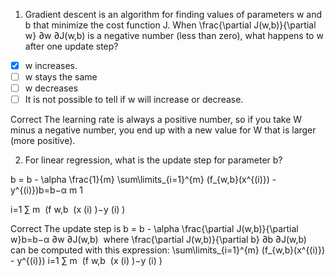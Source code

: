 1. Gradient descent is an algorithm for finding values of parameters w and b that minimize the cost function J. 
When \frac{\partial J(w,b)}{\partial w} 
∂w
∂J(w,b)
  is a negative number (less than zero), what happens to w after one update step?

- [x] w increases.
- [ ] w stays the same 
- [ ] w decreases
- [ ] It is not possible to tell if w will increase or decrease. 

Correct
The learning rate is always a positive number, so if you take W minus a negative number, you end up with a new value for W that is larger (more positive).

2. For linear regression, what is the update step for parameter b?


b = b - \alpha \frac{1}{m} \sum\limits_{i=1}^{m} (f_{w,b}(x^{(i)}) - y^{(i)})b=b−α 
m
1
​
  
i=1
∑
m
​
 (f 
w,b
​
 (x 
(i)
 )−y 
(i)
 )
 
Correct
The update step is b = b - \alpha \frac{\partial J(w,b)}{\partial w}b=b−α 
∂w
∂J(w,b)
​
  where \frac{\partial J(w,b)}{\partial b} 
∂b
∂J(w,b)
​
  can be computed with this expression: \sum\limits_{i=1}^{m} (f_{w,b}(x^{(i)}) - y^{(i)}) 
i=1
∑
m
​
 (f 
w,b
​
 (x 
(i)
 )−y 
(i)
 )